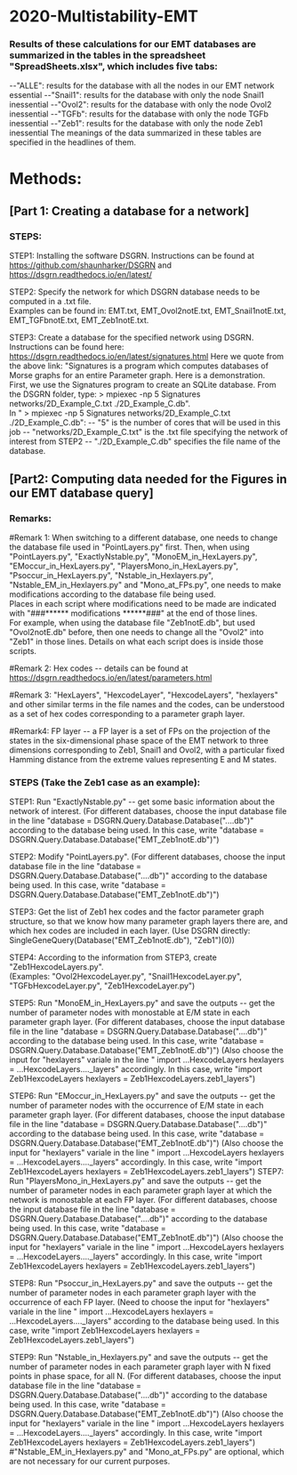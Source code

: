 # 2020-Multistability-EMT

### Results of these calculations for our EMT databases are summarized in the tables in the spreadsheet "SpreadSheets.xlsx", which includes five tabs:
 --"ALLE": results for the database with all the nodes in our EMT network essential
 --"Snail1": results for the database with only the node Snail1 inessential
 --"Ovol2": results for the database with only the node Ovol2 inessential
 --"TGFb": results for the database with only the node TGFb inessential
 --"Zeb1": results for the database with only the node Zeb1 inessential
The meanings of the data summarized in these tables are specified in the headlines of them. 

# Methods: 
## [Part 1: Creating a database for a network]
### STEPS: 
STEP1: Installing the software DSGRN.  Instructions can be found at https://github.com/shaunharker/DSGRN and https://dsgrn.readthedocs.io/en/latest/
       
STEP2: Specify the network for which DSGRN database needs to  be computed in a .txt file.  
       Examples can be found in: EMT.txt, EMT_Ovol2notE.txt, EMT_Snail1notE.txt, EMT_TGFbnotE.txt, EMT_Zeb1notE.txt.
       
STEP3: Create a database for the specified network using DSGRN.  Instructions can be found here:           https://dsgrn.readthedocs.io/en/latest/signatures.html
       Here we quote from the above link: "Signatures is a program which computes databases of Morse graphs for an entire Parameter            graph. Here is a demonstration.  
       First, we use the Signatures program to create an SQLite database. From the DSGRN folder, type:
       > mpiexec -np 5 Signatures networks/2D_Example_C.txt ./2D_Example_C.db".  
       In " > mpiexec -np 5 Signatures networks/2D_Example_C.txt ./2D_Example_C.db":
       -- "5" is the number of cores that will be used in this job
       -- "networks/2D_Example_C.txt" is the .txt file specifying the network of interest from STEP2
       -- "./2D_Example_C.db" specifies the file name of the database.

## [Part2: Computing data needed for the Figures in our EMT database query]
### Remarks:
#Remark 1: When switching to a different database, one needs to change the database file used in  "PointLayers.py" first.
Then, when using
"PointLayers.py",
"ExactlyNstable.py",
"MonoEM_in_HexLayers.py",
"EMoccur_in_HexLayers.py",
"PlayersMono_in_HexLayers.py",
"Psoccur_in_HexLayers.py",
"Nstable_in_Hexlayers.py",
"Nstable_EM_in_Hexlayers.py" and
"Mono_at_FPs.py",
one needs to make modifications according to the database file being used.  
Places in each script where modifications need to be made are indicated with "###****** modifications ******###" at the end of those lines.  
For example, when using the database file "Zeb1notE.db", but used "Ovol2notE.db" before, then one needs to change all the "Ovol2" into "Zeb1" in those lines.
Details on what each script does is inside those scripts.

#Remark 2: Hex codes -- details can be found at https://dsgrn.readthedocs.io/en/latest/parameters.html

#Remark 3: "HexLayers", "HexcodeLayer", "HexcodeLayers", "hexlayers" and other similar terms in the file names and the codes, can be understood as a set of hex codes corresponding to a parameter graph layer.

#Remark4: FP layer -- a FP layer is a set of FPs on the projection of the states in the six-dimensional phase space of the EMT network to three dimensions corresponding to Zeb1, Snail1 and Ovol2, with a particular fixed Hamming distance from the extreme values representing E and M states.

### STEPS (Take the Zeb1 case as an example): 
STEP1: Run "ExactlyNstable.py" -- get some basic information about the network of interest.
       (For different databases, choose the input database file in the line "database = DSGRN.Query.Database.Database("....db")" 
        according to the database being used.  In this case, write "database = DSGRN.Query.Database.Database("EMT_Zeb1notE.db")")

STEP2: Modify "PointLayers.py". 
       (For different databases, choose the input database file in the line "database = DSGRN.Query.Database.Database("....db")" 
        according to the database being used.  In this case, write "database = DSGRN.Query.Database.Database("EMT_Zeb1notE.db")")

STEP3: Get the list of Zeb1 hex codes and the factor parameter graph structure, so that we know how many parameter graph layers there          are, and which hex codes are included in each layer.
       (Use DSGRN directly: SingleGeneQuery(Database("EMT_Zeb1notE.db"), "Zeb1")(0))

STEP4: According to the information from STEP3, create "Zeb1HexcodeLayers.py".  
       (Examples: "Ovol2HexcodeLayer.py", "Snail1HexcodeLayer.py", "TGFbHexcodeLayer.py", "Zeb1HexcodeLayer.py")

STEP5: Run "MonoEM_in_HexLayers.py" and save the outputs -- get the number of parameter nodes with monostable at E/M state in each              parameter graph layer.
       (For different databases, choose the input database file in the line "database = DSGRN.Query.Database.Database("....db")" 
        according to the database being used.  In this case, write "database = DSGRN.Query.Database.Database("EMT_Zeb1notE.db")")
       (Also choose the input for "hexlayers" variale in the line " import ...HexcodeLayers
                                                                  hexlayers = ...HexcodeLayers...._layers" accordingly.
        In this case, write "import Zeb1HexcodeLayers
                             hexlayers = Zeb1HexcodeLayers.zeb1_layers") 
     
STEP6: Run "EMoccur_in_HexLayers.py" and save the outputs -- get the number of parameter nodes with the occurrence of E/M state in each        parameter graph layer.
       (For different databases, choose the input database file in the line "database = DSGRN.Query.Database.Database("....db")" 
        according to the database being used.  In this case, write "database = DSGRN.Query.Database.Database("EMT_Zeb1notE.db")")
       (Also choose the input for "hexlayers" variale in the line " import ...HexcodeLayers
                                                                  hexlayers = ...HexcodeLayers...._layers" accordingly.
        In this case, write "import Zeb1HexcodeLayers
                             hexlayers = Zeb1HexcodeLayers.zeb1_layers") 
STEP7: Run "PlayersMono_in_HexLayers.py" and save the outputs -- get the number of parameter nodes in each parameter graph layer at            which the network is monostable at each FP layer.
       (For different databases, choose the input database file in the line "database = DSGRN.Query.Database.Database("....db")" 
        according to the database being used.  In this case, write "database = DSGRN.Query.Database.Database("EMT_Zeb1notE.db")")
       (Also choose the input for "hexlayers" variale in the line " import ...HexcodeLayers
                                                                  hexlayers = ...HexcodeLayers...._layers" accordingly.
        In this case, write "import Zeb1HexcodeLayers
                             hexlayers = Zeb1HexcodeLayers.zeb1_layers")  

STEP8: Run "Psoccur_in_HexLayers.py" and save the outputs -- get the number of parameter nodes in each parameter graph layer with the          occurrence of each FP layer.
       (Need to choose the input for "hexlayers" variale in the line " import ...HexcodeLayers
                                                                     hexlayers = ...HexcodeLayers...._layers" according to the database         being used.  In this case, write "import Zeb1HexcodeLayers
                                   hexlayers = Zeb1HexcodeLayers.zeb1_layers")

STEP9: Run "Nstable_in_Hexlayers.py" and save the outputs -- get the number of parameter nodes in each parameter graph layer with N            fixed points in phase space, for all N.
       (For different databases, choose the input database file in the line "database = DSGRN.Query.Database.Database("....db")" 
        according to the database being used.  In this case, write "database = DSGRN.Query.Database.Database("EMT_Zeb1notE.db")")
       (Also choose the input for "hexlayers" variale in the line " import ...HexcodeLayers
                                                                  hexlayers = ...HexcodeLayers...._layers" accordingly.
        In this case, write "import Zeb1HexcodeLayers
                             hexlayers = Zeb1HexcodeLayers.zeb1_layers") 
#"Nstable_EM_in_Hexlayers.py" and "Mono_at_FPs.py" are optional, which are not necessary for our current purposes.



